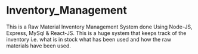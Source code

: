 # Inventory_Management
 This is a Raw Material Inventory Management System done Using Node-JS, Express, MySql & React-JS.
 This is a huge system that keeps track of the inventory i.e. what is in stock what has been used and how the raw materials have been used.
